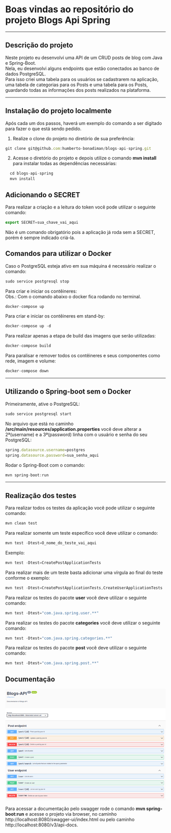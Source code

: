 # Boas vindas ao repositório do projeto Blogs Api Spring

---

## Descrição do projeto

Neste projeto eu desenvolvi uma API de um CRUD posts de blog com Java e Spring-Boot.
</br>
Nela, eu desenvolvi alguns endpoints que estão conectados ao banco de dados PostgreSQL.
</br>
Para isso criei uma tabela para os usuários se cadastrarem na aplicação, uma tabela de categorias para os Posts e uma tabela para os Posts, guardando todas as informações dos posts realizados na plataforma.

---

## Instalação do projeto localmente

Após cada um dos passos, haverá um exemplo do comando a ser digitado para fazer o que está sendo pedido.

1. Realize o clone do projeto no diretório de sua preferência:
```javascript
git clone git@github.com:humberto-bonadiman/blogs-api-spring.git
```

2. Acesse o diretório do projeto e depois utilize o comando **mvn install** para instalar todas as dependências necessárias:
```javascript
  cd blogs-api-spring
  mvn install
```

## Adicionando o SECRET

Para realizar a criação e a leitura do token você pode utilizar o seguinte comando:
```javascript
export SECRET=sua_chave_vai_aqui
```
Não é um comando obrigatório pois a aplicação já roda sem a SECRET, porém é sempre indicado criá-la.

## Comandos para utilizar o Docker

Caso o PostgreSQL esteja ativo em sua máquina é necessário realizar o comando:
```javascript
sudo service postgresql stop
```

Para criar e iniciar os contêineres:
</br>
Obs.: Com o comando abaixo o docker fica rodando no terminal.
```javascript
docker-compose up
```

Para criar e iniciar os contêineres em stand-by:
```javascript
docker-compose up -d
```

Para realizar apenas a etapa de build das imagens que serão utilizadas:
```javascript
docker-compose build
```

Para paralisar e remover todos os contêineres e seus componentes como rede, imagem e volume:
```javascript
docker-compose down
```
---

## Utilizando o Spring-boot sem o Docker

Primeiramente, ative o PostgreSQL:
```javascript
sudo service postgresql start
```
No arquivo que está no caminho **/src/main/resources/application.properties** você deve alterar a 2ª(username) e a 3ª(password) linha com o usuário e senha do seu PostgreSQL:
```javascript
spring.datasource.username=postgres
spring.datasource.password=sua_senha_aqui
```

Rodar o Spring-Boot com o comando:
```javascript
mvn spring-boot:run
```

---

## Realização dos testes

Para realizar todos os testes da aplicação você pode utilizar o seguinte comando:
```javascript
mvn clean test
```

Para realizar somente um teste específico você deve utilizar o comando:
```javascript
mvn test -Dtest=O_nome_do_teste_vai_aqui
```

Exemplo:
```javascript
mvn test -Dtest=CreatePostApplicationTests
```

Para realizar mais de um teste basta adicionar uma vírgula ao final do teste conforme o exemplo:
```javascript
mvn test -Dtest=CreatePostApplicationTests,CreateUserApplicationTests
```

Para realizar os testes do pacote **user** você deve utilizar o seguinte comando:
```javascript
mvn test -Dtest="com.java.spring.user.**"
```

Para realizar os testes do pacote **categories** você deve utilizar o seguinte comando:
```javascript
mvn test -Dtest="com.java.spring.categories.**"
```

Para realizar os testes do pacote **post** você deve utilizar o seguinte comando:
```javascript
mvn test -Dtest="com.java.spring.post.**"
```

## Documentação

![Documentação Swagger](swagger_blogs-api.png)

Para acessar a documentação pelo swagger rode o comando **mvn spring-boot:run** e acesse o projeto via browser, no caminho http://localhost:8080/swagger-ui/index.html ou pelo caminho http://localhost:8080/v3/api-docs.
